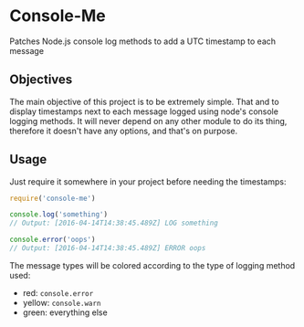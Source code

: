 Console-Me
============
Patches Node.js console log methods to add a UTC timestamp to each message

## Objectives

The main objective of this project is to be extremely simple. That and to display timestamps next to each message logged
using node's console logging methods. It will never depend on any other module to do its thing, therefore it doesn't
have any options, and that's on purpose.

## Usage

Just require it somewhere in your project before needing the timestamps:

```js
require('console-me')

console.log('something')
// Output: [2016-04-14T14:38:45.489Z] LOG something

console.error('oops')
// Output: [2016-04-14T14:38:45.489Z] ERROR oops
```

The message types will be colored according to the type of logging method used:

- red: `console.error`
- yellow: `console.warn`
- green: everything else
